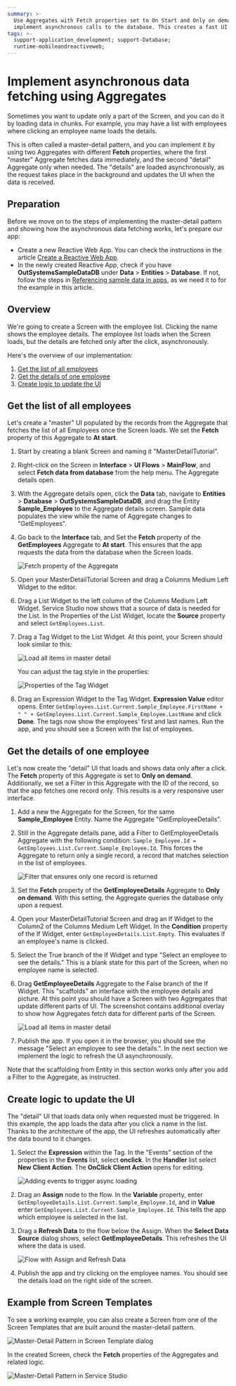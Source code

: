 ```yaml
---
summary: >-
  Use Aggregates with Fetch properties set to On Start and Only on demand, to
  implement asynchronous calls to the database. This creates a fast UI.
tags: >-
  support-application_development; support-Database;
  runtime-mobileandreactiveweb;
---
```


# Implement asynchronous data fetching using Aggregates

Sometimes you want to update only a part of the Screen, and you can do it by loading data in chunks. For example, you may have a list with employees where clicking an employee name loads the details.

This is often called a master-detail pattern, and you can implement it by using two Aggregates with different **Fetch** properties, where the first "master" Aggregate fetches data immediately, and the second "detail" Aggregate only when needed. The "details" are loaded asynchronously, as the request takes place in the background and updates the UI when the data is received.

## Preparation

Before we move on to the steps of implementing the master-detail pattern and showing how the asynchronous data fetching works, let's prepare our app:

* Create a new Reactive Web App. You can check the instructions in the article [Create a Reactive Web App](../../../getting-started/create-reactive-web.md).
* In the newly created Reactive App, check if you have **OutSystemsSampleDataDB** under **Data** &gt; **Entities** &gt; **Database**. If not, follow the steps in [Referencing sample data in apps](../../ui/screen-templates-create/sample-data.md#referencing-sample-data-in-apps), as we need it to for the example in this article.

## Overview

We're going to create a Screen with the employee list. Clicking the name shows the employee details. The employee list loads when the Screen loads, but the details are fetched only after the click, asynchronously.

Here's the overview of our implementation:

1. [Get the list of all employees](async-fetch-aggregates.md#get-the-list-of-all-employees)
2. [Get the details of one employee](async-fetch-aggregates.md#get-the-details-of-one-employee)
3. [Create logic to update the UI](async-fetch-aggregates.md#create-logic-to-update-the-ui)

## Get the list of all employees

Let's create a "master" UI populated by the records from the Aggregate that fetches the list of all Employees once the Screen loads. We set the **Fetch** property of this Aggregate to **At start**.

1. Start by creating a blank Screen and naming it "MasterDetailTutorial".
2. Right-click on the Screen in **Interface** &gt; **UI Flows** &gt; **MainFlow**, and select **Fetch data from database** from the help menu. The Aggregate details open.
3. With the Aggregate details open, click the **Data** tab, navigate to **Entities** &gt; **Database** &gt; **OutSystemsSampleDataDB**, and drag the Entity **Sample\_Employee** to the Aggregate details screen. Sample data populates the view while the name of Aggregate changes to "GetEmployees".
4. Go back to the **Interface** tab, and Set the **Fetch** property of the **GetEmployees** Aggregate to **At start**. This ensures that the app requests the data from the database when the Screen loads.

   ![Fetch property of the Aggregate](../../../../.gitbook/assets/master-detail-fetch-at-start.png)

5. Open your MasterDetailTutorial Screen and drag a Columns Medium Left Widget to the editor.
6. Drag a List Widget to the left column of the Columns Medium Left Widget. Service Studio now shows that a source of data is needed for the List. In the Properties of the List Widget, locate the **Source** property and select `GetEmployees.List`. 
7. Drag a Tag Widget to the List Widget. At this point, your Screen should look similar to this:

   ![Load all items in master detail](https://github.com/danielmarquespt/docs-product/tree/e7ea3f444d5129dab245c69ab72ae091554bc4fb/src/develop/data/query/images/master-detail-load-all.png?width=600)

   You can adjust the tag style in the properties:

   ![Properties of the Tag Widget](https://github.com/danielmarquespt/docs-product/tree/e7ea3f444d5129dab245c69ab72ae091554bc4fb/src/develop/data/query/images/master-detail-tag-props.png?width=250)

8. Drag an Expression Widget to the Tag Widget. **Expression Value** editor opens. Enter `GetEmployees.List.Current.Sample_Employee.FirstName + " " + GetEmployees.List.Current.Sample_Employee.LastName` and click **Done**. The tags now show the employees' first and last names. Run the app, and you should see a Screen with the list of employees.

## Get the details of one employee

Let's now create the "detail" UI that loads and shows data only after a click. The **Fetch** property of this Aggregate is set to **Only on demand**. Additionally, we set a Filter in this Aggregate with the ID of the record, so that the app fetches one record only. This results is a very responsive user interface.

1. Add a new the Aggregate for the Screen, for the same **Sample\_Employee** Entity. Name the Aggregate "GetEmployeeDetails".
2. Still in the Aggregate details pane, add a Filter to GetEmployeeDetails Aggregate with the following condition: `Sample_Employee.Id = GetEmployees.List.Current.Sample_Employee.Id`. This forces the Aggregate to return only a single record, a record that matches selection in the list of employees.

   ![Filter that ensures only one record is returned](https://github.com/danielmarquespt/docs-product/tree/e7ea3f444d5129dab245c69ab72ae091554bc4fb/src/develop/data/query/images/master-detail-filter.png?width=600)

3. Set the **Fetch** property of the **GetEmployeeDetails** Aggregate to **Only on demand**. With this setting, the Aggregate queries the database only upon a request.
4. Open your MasterDetailTutorial Screen and drag an If Widget to the Column2 of the Columns Medium Left Widget. In the **Condition** property of the If Widget, enter `GetEmployeeDetails.List.Empty`. This evaluates if an employee's name is clicked.
5. Select the True branch of the If Widget and type "Select an employee to see the details." This is a blank state for this part of the Screen, when no employee name is selected.
6. Drag **GetEmployeeDetails** Aggregate to the False branch of the If Widget. This "scaffolds" an interface with the employee details and picture. At this point you should have a Screen with two Aggregates that update different parts of UI. The screenshot contains additional overlay to show how Aggregates fetch data for different parts of the Screen.

   ![Load all items in master detail](https://github.com/danielmarquespt/docs-product/tree/e7ea3f444d5129dab245c69ab72ae091554bc4fb/src/develop/data/query/images/master-detail-aggregates.png?width=600)

7. Publish the app. If you open it in the browser, you should see the message "Select an employee to see the details.". In the next section we implement the logic to refresh the UI asynchronously.

 Note that the scaffolding from Entity in this section works only after you add a Filter to the Aggregate, as instructed.

## Create logic to update the UI

The "detail" UI that loads data only when requested must be triggered. In this example, the app loads the data after you click a name in the list. Thanks to the architecture of the app, the UI refreshes automatically after the data bound to it changes.

1. Select the **Expression** within the Tag. In the "Events" section of the properties in the **Events** list, select **onclick**. In the **Handler** list select **New Client Action**. The **OnClick Client Action** opens for editing.

   ![Adding events to trigger async loading](https://github.com/danielmarquespt/docs-product/tree/e7ea3f444d5129dab245c69ab72ae091554bc4fb/src/develop/data/query/images/master-detail-events-refresh-ui.png?width=400)

2. Drag an **Assign** node to the flow. In the **Variable** property, enter `GetEmployeeDetails.List.Current.Sample_Employee.Id`, and in **Value** enter `GetEmployees.List.Current.Sample_Employee.Id`. This tells the app which employee is selected in the list.
3. Drag a **Refresh Data** to the flow below the Assign. When the **Select Data Source** dialog shows, select **GetEmployeeDetails**. This refreshes the UI where the data is used.

   ![Flow with Assign and Refresh Data](https://github.com/danielmarquespt/docs-product/tree/e7ea3f444d5129dab245c69ab72ae091554bc4fb/src/develop/data/query/images/master-detail-refresh-ui.png?width=400)

4. Publish the app and try clicking on the employee names. You should see the details load on the right side of the screen.

## Example from Screen Templates

To see a working example, you can also create a Screen from one of the Screen Templates that are built around the master-detail pattern.

![Master-Detail Pattern in Screen Template dialog](https://github.com/danielmarquespt/docs-product/tree/e7ea3f444d5129dab245c69ab72ae091554bc4fb/src/develop/data/query/images/master-detail-template.png?width=600)

In the created Screen, check the **Fetch** properties of the Aggregates and related logic.

![Master-Detail Pattern in Service Studio](https://github.com/danielmarquespt/docs-product/tree/e7ea3f444d5129dab245c69ab72ae091554bc4fb/src/develop/data/query/images/master-detail-sample.png?width=400)

